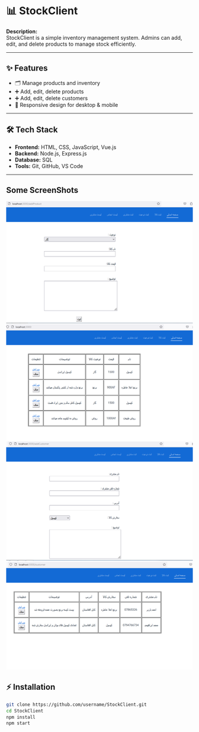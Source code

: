 # 📊 StockClient

**Description:**  
StockClient is a simple inventory management system. Admins can add, edit, and delete products to manage stock efficiently.

---

## ✨ Features

- 🗂 Manage products and inventory  
- ➕ Add, edit, delete products
- ➕ Add, edit, delete customers
- 📱 Responsive design for desktop & mobile  

---

## 🛠 Tech Stack

- **Frontend:** HTML, CSS, JavaScript, Vue.js  
- **Backend:** Node.js, Express.js  
- **Database:** SQL  
- **Tools:** Git, GitHub, VS Code  

---

## Some ScreenShots
![](./images/1.PNG)
![](./images/2.PNG)
![](./images/3.PNG)
![](./images/4.PNG)
## ⚡ Installation

```bash
git clone https://github.com/username/StockClient.git
cd StockClient
npm install
npm start
